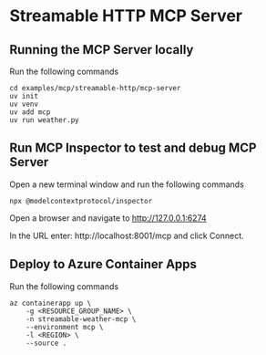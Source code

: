 # Streamable HTTP MCP Server

## Running the MCP Server locally 
Run the following commands
```
cd examples/mcp/streamable-http/mcp-server 
uv init
uv venv
uv add mcp
uv run weather.py
```

## Run MCP Inspector to test and debug MCP Server
Open a new terminal window and run the following commands
```
npx @modelcontextprotocol/inspector
```

Open a browser and navigate to http://127.0.0.1:6274

In the URL enter: http://localhost:8001/mcp and click Connect. 


## Deploy to Azure Container Apps
Run the following commands
```
az containerapp up \
    -g <RESOURCE_GROUP_NAME> \
    -n streamable-weather-mcp \
    --environment mcp \
    -l <REGION> \
    --source .
```


    